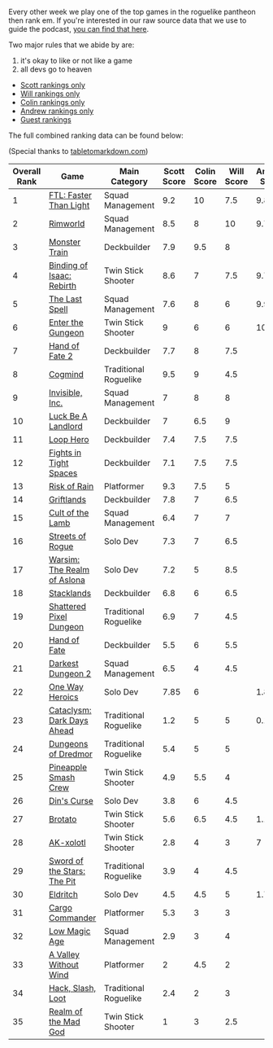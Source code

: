 Every other week we play one of the top games in the roguelike pantheon then rank em. If you're interested in our raw source data that we use to guide the podcast, [you can find that here](https://github.com/ScottBurger/going_rogue_podcast/wiki/Roguelike-Steam-Dataset).

Two major rules that we abide by are: 
1. it's okay to like or not like a game
2. all devs go to heaven

* [Scott rankings only](https://docs.google.com/spreadsheets/d/1wf34T9sseGKv_VtQMcjRq6WuFWj33uU9cbU4oUlZGt8/edit#gid=1410426659)
* [Will rankings only](https://docs.google.com/spreadsheets/d/1wf34T9sseGKv_VtQMcjRq6WuFWj33uU9cbU4oUlZGt8/edit#gid=73210139)
* [Colin rankings only](https://docs.google.com/spreadsheets/d/1wf34T9sseGKv_VtQMcjRq6WuFWj33uU9cbU4oUlZGt8/edit#gid=2046262583)
* [Andrew rankings only](https://docs.google.com/spreadsheets/d/1wf34T9sseGKv_VtQMcjRq6WuFWj33uU9cbU4oUlZGt8/edit#gid=1897153161)
* [Guest rankings](https://docs.google.com/spreadsheets/d/1wf34T9sseGKv_VtQMcjRq6WuFWj33uU9cbU4oUlZGt8/edit#gid=847369508)

<!-- 
when finished:
* games that X liked more than Y
* games that X and Y agreed on perfectly
* top 'gems' = avg pod rank vs review rank
* top 'anti-gems' = avg pod rank vs review rank
-->

<!--
ongoing short lists (matching youtube playlists?):

top 3 most popular rogues
top 3 hidden gems
top 3 most widely disagreed on games (std dev)
-->


The full combined ranking data can be found below:

(Special thanks to [tabletomarkdown.com](https://tabletomarkdown.com/convert-spreadsheet-to-markdown))

| Overall Rank | Game                                                                                | Main Category         | Scott Score | Colin Score | Will Score | Andrew Score | Avg Score | Median | Std Dev |
| ------------ | ----------------------------------------------------------------------------------- | --------------------- | ----------- | ----------- | ---------- | ------------ | --------- | ------ | ------- |
| 1            | [FTL: Faster Than Light](https://grogpod.zone/2022-12-07-ftl/)                      | Squad Management      | 9.2         | 10          | 7.5        | 9.8          | 9.13      | 10     | 1.14    |
| 2            | [Rimworld](https://grogpod.zone/2023-10-25-rimworld/)                               | Squad Management      | 8.5         | 8           | 10         | 9.70         | 9.05      | 9      | 0.95    |
| 3            | [Monster Train](https://grogpod.zone/2023-05-24-monster_train/)                     | Deckbuilder           | 7.9         | 9.5         | 8          |              | 8.47      | 8      | 0.90    |
| 4            | [Binding of Isaac: Rebirth](https://grogpod.zone/2022-10-26-isaac/)                 | Twin Stick Shooter    | 8.6         | 7           | 7.5        | 9.7          | 8.20      | 8      | 1.20    |
| 5            | [The Last Spell](https://grogpod.zone/2023-08-16-the_last_spell/)                   | Squad Management      | 7.6         | 8           | 6          | 9.9          | 7.88      | 8      | 1.60    |
| 6            | [Enter the Gungeon](https://grogpod.zone/2023-07-04-gungeon/)                       | Twin Stick Shooter    | 9           | 6           | 6          | 10.0         | 7.75      | 8      | 2.06    |
| 7            | [Hand of Fate 2](https://grogpod.zone/2023-04-12-hand-of-fate/)                     | Deckbuilder           | 7.7         | 8           | 7.5        |              | 7.73      | 8      | 0.25    |
| 8            | [Cogmind](https://grogpod.zone/2023-03-15-cogmind/)                                 | Traditional Roguelike | 9.5         | 9           | 4.5        |              | 7.67      | 9      | 2.75    |
| 9            | [Invisible, Inc.](https://grogpod.zone/2023-01-04-invisible/)                       | Squad Management      | 7           | 8           | 8          |              | 7.67      | 8      | 0.58    |
| 10           | [Luck Be A Landlord](https://grogpod.zone/2023-08-02-landlord/)                     | Deckbuilder           | 7           | 6.5         | 9          |              | 7.50      | 7      | 1.32    |
| 11           | [Loop Hero](https://grogpod.zone/2023-04-26-streets-of-rogue/)                      | Deckbuilder           | 7.4         | 7.5         | 7.5        |              | 7.47      | 8      | 0.06    |
| 12           | [Fights in Tight Spaces](https://grogpod.zone/2023-02-15-fits/)                     | Deckbuilder           | 7.1         | 7.5         | 7.5        |              | 7.37      | 8      | 0.23    |
| 13           | [Risk of Rain](https://grogpod.zone/2023-02-01-riskofrain/)                         | Platformer            | 9.3         | 7.5         | 5          |              | 7.27      | 8      | 2.16    |
| 14           | [Griftlands](https://grogpod.zone/2023-05-10-griftlands/)                           | Deckbuilder           | 7.8         | 7           | 6.5        |              | 7.10      | 7      | 0.66    |
| 15           | [Cult of the Lamb](https://grogpod.zone/2023-07-19-cult-of-the-lamb/)               | Squad Management      | 6.4         | 7           | 7          |              | 6.80      | 7      | 0.35    |
| 16           | [Streets of Rogue](https://grogpod.zone/2023-04-26-streets-of-rogue/)               | Solo Dev              | 7.3         | 7           | 6.5        |              | 6.93      | 7      | 0.40    |
| 17           | [Warsim: The Realm of Aslona](https://grogpod.zone/2023-03-01-warsim/)              | Solo Dev              | 7.2         | 5           | 8.5        |              | 6.90      | 7      | 1.77    |
| 18           | [Stacklands](https://grogpod.zone/2023-01-18-stacklands/)                           | Deckbuilder           | 6.8         | 6           | 6.5        |              | 6.43      | 7      | 0.40    |
| 19           | [Shattered Pixel Dungeon](https://grogpod.zone/2023-06-21-shattered-pixel-dungeon/) | Traditional Roguelike | 6.9         | 7           | 4.5        |              | 6.13      | 7      | 1.42    |
| 20           | [Hand of Fate](https://grogpod.zone/2023-04-12-hand-of-fate/)                       | Deckbuilder           | 5.5         | 6           | 5.5        |              | 5.67      | 6      | 0.29    |
| 21           | [Darkest Dungeon 2](https://grogpod.zone/2023-06-07-darkest-dungeon-2/)             | Squad Management      | 6.5         | 4           | 4.5        |              | 5.00      | 5      | 1.32    |
| 22           | [One Way Heroics](http://grogpod.zone/2023-09-13-one-way-heroics/)                  | Solo Dev              | 7.85        | 6           |            | 1.8          | 5.22      | 6      | 3.10    |
| 23           | [Cataclysm: Dark Days Ahead](http://grogpod.zone/2023-09-27-cataclysm/)             | Traditional Roguelike | 1.2         | 5           | 5          | 0.1          | 2.83      | 3      | 2.55    |
| 24           | [Dungeons of Dredmor](https://grogpod.zone/2022-10-12-dredmor/)                     | Traditional Roguelike | 5.4         | 5           | 5          |              | 5.13      | 5      | 0.23    |
| 25           | [Pineapple Smash Crew](https://grogpod.zone/2022-11-09-pineapple/)                  | Twin Stick Shooter    | 4.9         | 5.5         | 4          |              | 4.80      | 5      | 0.75    |
| 26           | [Din's Curse](https://grogpod.zone/2022-11-23-madgod/)                              | Solo Dev              | 3.8         | 6           | 4.5        |              | 4.77      | 5      | 1.12    |
| 27           | [Brotato](https://grogpod.zone/2023-08-16-the_last_spell/)                          | Twin Stick Shooter    | 5.6         | 6.5         | 4.5        | 1.1          | 4.43      | 5      | 2.36    |
| 28           | [AK-xolotl](https://grogpod.zone/2023-11-08-akxolotl/)                              | Twin Stick Shooter    | 2.8         | 4           | 3          | 7            | 4.20      | 4      | 1.94    |
| 29           | [Sword of the Stars: The Pit](https://grogpod.zone/2022-12-21-sots_the_pit/)        | Traditional Roguelike | 3.9         | 4           | 4.5        |              | 4.13      | 4      | 0.32    |
| 30           | [Eldritch](http://grogpod.zone/2023-08-30-eldritch/)                                | Solo Dev              | 4.5         | 4.5         | 5          | 1.7          | 3.92      | 5      | 1.52    |
| 31           | [Cargo Commander](https://grogpod.zone/2022-11-23-madgod/)                          | Platformer            | 5.3         | 3           | 3          |              | 3.77      | 3      | 1.33    |
| 32           | [Low Magic Age](https://grogpod.zone/2023-03-29-low-magic-age/)                     | Squad Management      | 2.9         | 3           | 4          |              | 3.30      | 3      | 0.61    |
| 33           | [A Valley Without Wind](https://grogpod.zone/2022-11-09-pineapple/)                 | Platformer            | 2           | 4.5         | 2          |              | 2.83      | 2      | 1.44    |
| 34           | [Hack, Slash, Loot](https://grogpod.zone/2022-11-09-pineapple/)                     | Traditional Roguelike | 2.4         | 2           | 3          |              | 2.47      | 2      | 0.50    |
| 35           | [Realm of the Mad God](https://grogpod.zone/2022-11-23-madgod/)                     | Twin Stick Shooter    | 1           | 3           | 2.5        |              | 2.17      | 3      | 1.04    |












